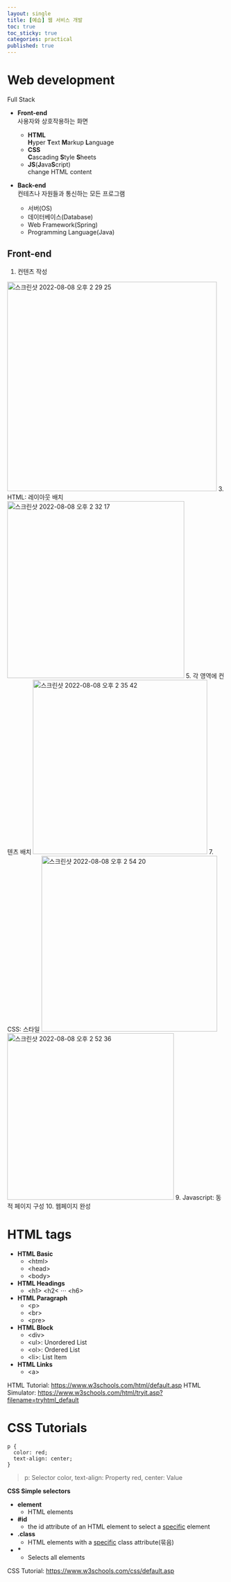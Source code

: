 ```yaml
---
layout: single
title: [예습] 웹 서비스 개발
toc: true
toc_sticky: true
categories: practical
published: true
---
```


# Web development

Full Stack
* **Front-end**<br/>
  사용자와 상호작용하는 화면
  * **HTML**<br/>
    **H**yper **T**ext **M**arkup **L**anguage
  * **CSS**<br/>
    **C**ascading **S**tyle **S**heets
  * **JS**(**J**ava**S**cript)<br/>
    change HTML content
  
* **Back-end**<br/>
  컨테츠나 자원들과 통신하는 모든 프로그램
  * 서버(OS)
  * 데이터베이스(Database)
  * Web Framework(Spring)
  * Programming Language(Java)

## Front-end
1. 컨텐츠 작성
<img width="483" alt="스크린샷 2022-08-08 오후 2 29 25" src="https://user-images.githubusercontent.com/63464299/183352377-724456ad-4eb0-4587-a966-509368614f12.png">
3. HTML: 레이아웃 배치
<img width="408" alt="스크린샷 2022-08-08 오후 2 32 17" src="https://user-images.githubusercontent.com/63464299/183352392-c766da34-40c1-4e2a-a707-1c808f524f34.png">
5. 각 영역에 컨텐츠 배치
<img width="402" alt="스크린샷 2022-08-08 오후 2 35 42" src="https://user-images.githubusercontent.com/63464299/183352407-ee6e87a9-d464-4443-849b-f4f6f27d104b.png">
7. CSS: 스타일
<img width="405" alt="스크린샷 2022-08-08 오후 2 54 20" src="https://user-images.githubusercontent.com/63464299/183352462-78207836-b9a0-4585-90f2-1d4baec0a36d.png">
<img width="384" alt="스크린샷 2022-08-08 오후 2 52 36" src="https://user-images.githubusercontent.com/63464299/183352476-9ed5e71e-863d-4f40-8a5f-f103a0b93ba8.png">
9. Javascript: 동적 페이지 구성
10. 웹페이지 완성


# HTML tags
* **HTML Basic**
  * &#60;html&#62; 
  * &#60;head&#62; 
  * &#60;body&#62;
* **HTML Headings**
  * &#60;h1&#62; &#60;h2&#60; ⋅⋅⋅ &#60;h6&#62;
* **HTML Paragraph**
  * &#60;p&#62; 
  * &#60;br&#62; 
  * &#60;pre&#62;
* **HTML Block**
  * &#60;div&#62; 
  * &#60;ul&#62;: Unordered List
  * &#60;ol&#62;: Ordered List
  * &#60;li&#62;: List Item
* **HTML Links**
  * &#60;a&#62;  

HTML Tutorial: <https://www.w3schools.com/html/default.asp>
HTML Simulator: <https://www.w3schools.com/html/tryit.asp?filename=tryhtml_default>

# CSS Tutorials
```
p {
  color: red;
  text-align: center;
}
```
> p: Selector
> color, text-align: Property
> red, center: Value

**CSS Simple selectors**
* **element**
  * HTML elements
* **#id**
  * the id attribute of an HTML element to select a <u>specific</u> element
* **.class**
  * HTML elements with a <u>specific</u> class attribute(묶음)
* **&#42;**
  * Selects all elements
  
CSS Tutorial: <https://www.w3schools.com/css/default.asp>
